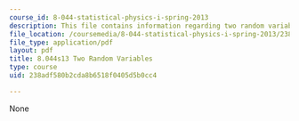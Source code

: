 ```yaml
---
course_id: 8-044-statistical-physics-i-spring-2013
description: This file contains information regarding two random variables.
file_location: /coursemedia/8-044-statistical-physics-i-spring-2013/238adf580b2cda8b6518f0405d5b0cc4_MIT8_044S13_ProbabilityCh2.pdf
file_type: application/pdf
layout: pdf
title: 8.044s13 Two Random Variables
type: course
uid: 238adf580b2cda8b6518f0405d5b0cc4

---
```

None